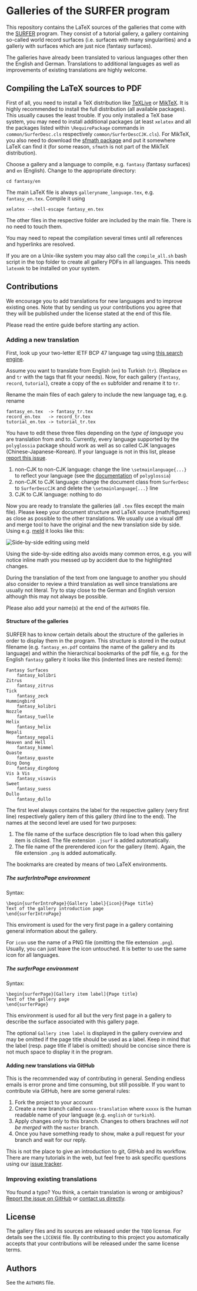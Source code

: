 Galleries of the SURFER program
===============================

This repository contains the LaTeX sources of the galleries that come with the [SURFER](http://imaginary.org/program/surfer/) program. They consist of a tutorial gallery, a gallery containing so-called world record surfaces (i.e. surfaces with many singularities) and a galleriy with surfaces which are just nice (fantasy surfaces).

The galleries have already been translated to various languages other then the English and German. Translations to additional languages as well as improvements of existing translations are highly welcome.

Compiling the LaTeX sources to PDF
----------------------------------

First of all, you need to install a TeX distribution like [TeXLive](https://www.tug.org/texlive/) or [MikTeX](http://www.miktex.org/). It is highly recommended to install the full distribution (all available packages). This usually causes the least trouble. If you only installed a TeX base system, you may need to install additional packages (at least `xelatex` and all the packages listed within `\RequirePackage` commands in `common/SurferDesc.cls` respectively `common/SurferDescCJK.cls`). For MikTeX, you also need to download the [sfmath package](http://www.ctan.org/tex-archive/macros/latex/contrib/sfmath/sfmath.sty) and put it somewhere LaTeX can find it (for some reason, `sfmath` is not part of the MikTeX distribution).

Choose a gallery and a language to compile, e.g. `fantasy` (fantasy surfaces) and `en` (English). Change to the appropriate directory:
```
cd fantasy/en
```

The main LaTeX file is always `galleryname_language.tex`, e.g. `fantasy_en.tex`. Compile it using
```
xelatex --shell-escape fantasy_en.tex
```

The other files in the respective folder are included by the main file. There is no need to touch them.

You may need to repeat the compilation several times until all references and hyperlinks are resolved.

If you are on a Unix-like system you may also call the `compile_all.sh` bash script in the top folder to create all gallery PDFs in all languages. This needs `latexmk` to be installed on your system.

Contributions
-------------

We encourage you to add translations for new languages and to improve existing ones. Note that by sending us your contributions you agree that they will be published under the license stated at the end of this file. 

Please read the entire guide before starting any action.

### Adding a new translation

First, look up your two-letter IETF BCP 47 language tag using [this search engine](http://rishida.net/utils/subtags/). 

Assume you want to translate from English (`en`) to Turkish (`tr`). (Replace `en` and `tr` with the tags that fit your needs). Now, for each gallery (`fantasy`, `record`, `tutorial`), create a copy of the `en` subfolder and rename it to `tr`.

Rename the main files of each galery to include the new language tag, e.g. rename
```
fantasy_en.tex  -> fantasy_tr.tex
record_en.tex   -> record_tr.tex
tutorial_en.tex -> tutorial_tr.tex
```

You have to edit these three files depending on the *type of language* you are translation from and to. Currently, every language supported by the `polyglossia` package should work as well as so called CJK languages (Chinese-Japanese-Korean). If your language is not in this list, please [report this issue](https://github.com/IMAGINARY/SURFER-Galleries/issues/new).

 1. non-CJK to non-CJK language: change the line `\setmainlanguage{...}` to reflect your language (see the [documentation](http://mirrors.ctan.org/macros/latex/contrib/polyglossia/polyglossia.pdf) of `polyglossia`)
 2. non-CJK to CJK language: change the document class from `SurferDesc` to `SurferDescCJK` and delete the `\setmainlanguage{...}` line
 3. CJK to CJK language: nothing to do 

Now you are ready to translate the galleries (all `.tex` files except the main file). Please keep your document structure and LaTeX source (math/figures) as close as possible to the other translations. We usually use a visual diff and merge tool to have the original and the new translation side by side. Using e.g. [meld](http://meldmerge.org/) it looks like this:

![Side-by-side editing using meld](https://raw.github.com/IMAGINARY/Arnold5to15/gh-pages/images/meld.png "Side-by-side editing using meld")

Using the side-by-side editing also avoids many common erros, e.g. you will notice inline math you messed up by accident due to the highlighted changes.

During the translation of the text from one language to another you should also consider to review a third translation as well since translations are usually not literal. Try to stay close to the German and English version although this may not always be possible.

Please also add your name(s) at the end of the `AUTHORS` file. 

#### Structure of the galleries

SURFER has to know certain details about the structure of the galleries in order to display them in the program. This structure is stored in the output filename (e.g. `fantasy_en.pdf` contains the name of the gallery and its language) and within the hierarchical bookmarks of the pdf file, e.g. for the English `fantasy` gallery it looks like this (indented lines are nested items):
```
Fantasy Surfaces
    fantasy_kolibri
Zitrus
    fantasy_zitrus
Tick
    fantasy_zeck
Hummingbird
    fantasy_kolibri
Nozzle
    fantasy_tuelle
Helix
    fantasy_helix
Nepali
    fantasy_nepali
Heaven and Hell
    fantasy_himmel
Quaste
    fantasy_quaste
Ding Dong
    fantasy_dingdong
Vis à Vis
    fantasy_visavis
Sweet
    fantasy_suess
Dullo
    fantasy_dullo
```

The first level always contains the label for the respective gallery (very first line) respectively gallery item of this gallery (third line to the end). The names at the second level are used for two purposes:

 1. The file name of the surface description file to load when this gallery item is clicked. The file extension `.jsurf` is added automatically.
 2. The file name of the prerendered icon for the gallery (item). Again, the file extension `.png` is added automatically.

The bookmarks are created by means of two LaTeX environments.

##### The surferIntroPage environment

Syntax:
```
\begin{surferIntroPage}{Gallery label}{icon}{Page title}
Text of the gallery introduction page
\end{surferIntroPage}
```
This enviroment is used for the very first page in a gallery containing general information about the gallery. 

For `icon` use the name of a PNG file (omitting the file extension `.png`). Usually, you can just leave the icon untouched. It is better to use the same icon for all languages.

##### The surferPage environment

Syntax:
```
\begin{surferPage}[Gallery item label]{Page title}
Text of the gallery page
\end{surferPage}
```

This environment is used for all but the very first page in a gallery to describe the surface associated with this gallery page. 

The optional `Gallery item label` is displayed in the gallery overview and may be omitted if the page title should be used as a label. Keep in mind that the label (resp. page title if label is omitted) should be concise since there is not much space to display it in the program.

#### Adding new translations via GitHub

This is the recommended way of contributing in general. Sending endless emails is error prone and time consuming, but still possible. If you want to contribute via GitHub, here are some general rules:

1. Fork the project to your account
2. Create a new branch called `xxxxx-translation` where `xxxxx` is the human readable name of your language (e.g. `english` or `turkish`). 
3. Apply changes *only* to this branch. Changes to others brachnes *will not be merged* with the `master` branch.
4. Once you have something ready to show, make a pull request for your branch and wait for our reply. 

This is not the place to give an introduction to git, GitHub and its workflow. There are many tutorials in the web, but feel free to ask specific questions using our [issue tracker](https://github.com/IMAGINARY/SURFER-Galleries/issues).

### Improving existing translations

You found a typo? You think, a certain translation is wrong or ambigious? [Report the issue on GitHub](https://github.com/IMAGINARY/SURFER-Galleries/issues/new) or [contact us directly](http://http//www.imaginary.org/contact).

License
-------

The gallery files and its sources are released under the `TODO` license. For details see the `LICENSE` file. By contributing to this project you automatically accepts that your contributions will be released under the same license terms.

Authors
-------

See the `AUTHORS` file.
